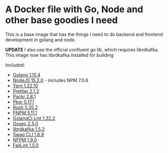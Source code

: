 # A Docker file with Go, Node and other base goodies I need

This is a base image that has the things I need to do backend and frontend development in golang and node.

**UPDATE** I also use the official confluent go lib, which requires librdkafka. This image now has librdkafka installed for building

Included:

- [Golang 1.15.4](https://golang.org/)
- [NodeJS 15.2.0](https://nodejs.org/en/) - includes NPM 7.0.8
- [Yarn 1.22.10](https://www.npmjs.com/package/yarn)
- [Prettier 2.1.2](https://www.npmjs.com/package/prettier)
- [Packr 2.8.1](https://github.com/gobuffalo/packr)
- [Pkgr 0.17.1](https://github.com/markbates/pkger)
- [Rush 5.35.2](https://www.npmjs.com/package/@microsoft/rush)
- [PNPM 5.11.1](https://www.npmjs.com/package/pnpm)
- [GolangCI Lint 1.32.2](https://github.com/golangci/golangci-lint)
- [Gosec 2.5.0](https://github.com/securego/gosec)
- [librdkafka 1.5.2](https://github.com/edenhill/librdkafka)
- [Swag CLI 1.6.9](https://github.com/swaggo/swag)
- [NFPM 1.9.0](https://github.com/goreleaser/nfpm)
- [FailLint 1.5.0](https://github.com/fatih/faillint)
